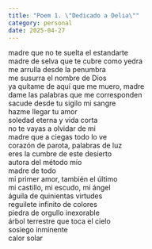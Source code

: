 ```yaml
---
title: "Poem 1. \"Dedicado a Delia\""
category: personal 
date: 2025-04-27
---
```


madre que no te suelta el estandarte\
madre de selva que te cubre como yedra\
me arrulla desde la penumbra\
me susurra el nombre de Dios\
ya quítame de aquí que me muero, madre\
dame las palabras que me corresponden\
sacude desde tu sigilo mi sangre\
hazme llegar tu amor\
soledad eterna y vida corta\
no te vayas a olvidar de mi\
madre que a ciegas todo lo ve\
corazón de parota, palabras de luz\
eres la cumbre de este desierto\
autora del método mío\
madre de todo\
mi primer amor, también el último\
mi castillo, mi escudo, mi ángel\
águila de quinientas virtudes\
reguilete infinito de colores\
piedra de orgullo inexorable\
árbol terrestre que toca el cielo\
sosiego inminente\
calor solar


